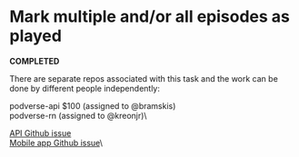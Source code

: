 # Mark multiple and/or all episodes as played

**COMPLETED**

There are separate repos associated with this task and the work can be done by different people independently:

podverse-api $100 (assigned to @bramskis)\
podverse-rn (assigned to @kreonjr)\

[API Github issue](https://github.com/podverse/podverse-api/issues/653)\
[Mobile app Github issue](https://github.com/podverse/podverse-rn/issues/935)\
